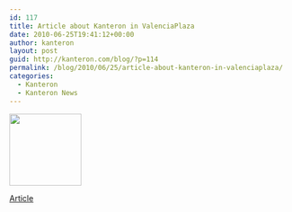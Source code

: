 ```yaml
---
id: 117
title: Article about Kanteron in ValenciaPlaza
date: 2010-06-25T19:41:12+00:00
author: kanteron
layout: post
guid: http://kanteron.com/blog/?p=114
permalink: /blog/2010/06/25/article-about-kanteron-in-valenciaplaza/
categories:
  - Kanteron
  - Kanteron News
---
```

<img class="alignleft" title="news" src="http://www.rightupyouralley.ca/photos/uncategorized/2008/01/26/newspaper_icon.jpg" alt="" width="128" height="128" />
  
<a title="http://www.valenciaplaza.com/ver/4240/Kanteron-Systems--una-empresa-valenciana-que-está-revolucionando-la-alta-tecnolog%C3%ADa-sanitaria.html" href="http://www.valenciaplaza.com/ver/4240/Kanteron-Systems--una-empresa-valenciana-que-está-revolucionando-la-alta-tecnolog%C3%ADa-sanitaria.html" target="_blank">Article</a>